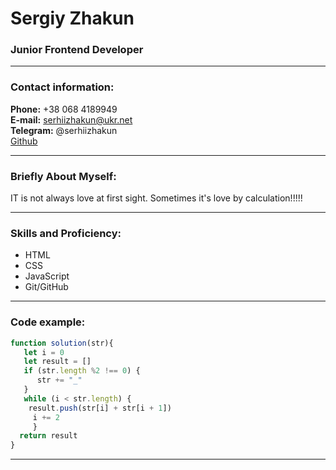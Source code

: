# Sergiy Zhakun
### Junior Frontend Developer

---
### Contact information:

**Phone:** +38 068  4189949<br>
**E-mail:** serhiizhakun@ukr.net<br>
**Telegram:** @serhiizhakun<br>
[Github](https://https://github.com/serhiizhakun1987)<br>

---
### Briefly About Myself:
IT is not always love at first sight. Sometimes it's love by calculation!!!!!

---
### Skills and Proficiency:
- HTML
- CSS 
- JavaScript 
- Git/GitHub

---

### Code example:
```javascript
function solution(str){
   let i = 0
   let result = []
   if (str.length %2 !== 0) {
      str += "_"
   }
   while (i < str.length) {
    result.push(str[i] + str[i + 1])
     i += 2
     }
  return result
}
```
---